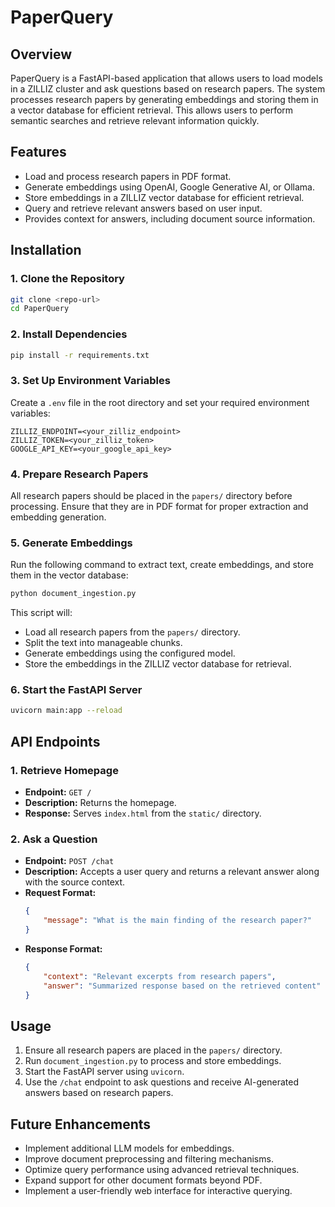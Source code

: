 # PaperQuery

## Overview
PaperQuery is a FastAPI-based application that allows users to load models in a ZILLIZ cluster and ask questions based on research papers. The system processes research papers by generating embeddings and storing them in a vector database for efficient retrieval. This allows users to perform semantic searches and retrieve relevant information quickly.

## Features
- Load and process research papers in PDF format.
- Generate embeddings using OpenAI, Google Generative AI, or Ollama.
- Store embeddings in a ZILLIZ vector database for efficient retrieval.
- Query and retrieve relevant answers based on user input.
- Provides context for answers, including document source information.

## Installation

### 1. Clone the Repository
   ```sh
   git clone <repo-url>
   cd PaperQuery
   ```

### 2. Install Dependencies
   ```sh
   pip install -r requirements.txt
   ```

### 3. Set Up Environment Variables
Create a `.env` file in the root directory and set your required environment variables:
   ```
   ZILLIZ_ENDPOINT=<your_zilliz_endpoint>
   ZILLIZ_TOKEN=<your_zilliz_token>
   GOOGLE_API_KEY=<your_google_api_key>
   ```

### 4. Prepare Research Papers
All research papers should be placed in the `papers/` directory before processing. Ensure that they are in PDF format for proper extraction and embedding generation.

### 5. Generate Embeddings
Run the following command to extract text, create embeddings, and store them in the vector database:
   ```sh
   python document_ingestion.py
   ```
This script will:
- Load all research papers from the `papers/` directory.
- Split the text into manageable chunks.
- Generate embeddings using the configured model.
- Store the embeddings in the ZILLIZ vector database for retrieval.

### 6. Start the FastAPI Server
   ```sh
   uvicorn main:app --reload
   ```

## API Endpoints

### 1. Retrieve Homepage
- **Endpoint:** `GET /`
- **Description:** Returns the homepage.
- **Response:** Serves `index.html` from the `static/` directory.

### 2. Ask a Question
- **Endpoint:** `POST /chat`
- **Description:** Accepts a user query and returns a relevant answer along with the source context.
- **Request Format:**
   ```json
   {
       "message": "What is the main finding of the research paper?"
   }
   ```
- **Response Format:**
   ```json
   {
       "context": "Relevant excerpts from research papers",
       "answer": "Summarized response based on the retrieved content"
   }
   ```

## Usage
1. Ensure all research papers are placed in the `papers/` directory.
2. Run `document_ingestion.py` to process and store embeddings.
3. Start the FastAPI server using `uvicorn`.
4. Use the `/chat` endpoint to ask questions and receive AI-generated answers based on research papers.

## Future Enhancements
- Implement additional LLM models for embeddings.
- Improve document preprocessing and filtering mechanisms.
- Optimize query performance using advanced retrieval techniques.
- Expand support for other document formats beyond PDF.
- Implement a user-friendly web interface for interactive querying.


